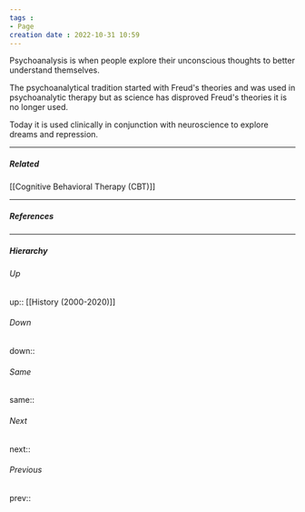 ```yaml
---
tags :
- Page
creation date : 2022-10-31 10:59 
---
```


Psychoanalysis is when people explore their unconscious thoughts to better understand themselves.

The psychoanalytical tradition started with Freud's theories and was used in psychoanalytic therapy but as science has disproved Freud's theories it is no longer used.

Today it is used clinically in conjunction with neuroscience to explore dreams and repression.

---
##### Related
[[Cognitive Behavioral Therapy (CBT)]]

---
##### References


---
##### Hierarchy
###### Up
up:: [[History (2000-2020)]]
###### Down
down:: 
###### Same
same:: 
###### Next
next:: 
###### Previous
prev:: 